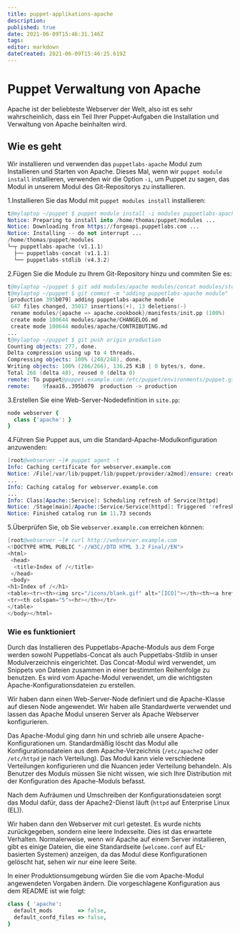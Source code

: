 ```yaml
---
title: puppet-applikations-apache
description: 
published: true
date: 2021-06-09T15:46:31.146Z
tags: 
editor: markdown
dateCreated: 2021-06-09T15:46:25.619Z
---
```


# Puppet Verwaltung von Apache

Apache ist der beliebteste Webserver der Welt, also ist es sehr wahrscheinlich, dass ein Teil Ihrer Puppet-Aufgaben die Installation und Verwaltung von Apache beinhalten wird.

## Wie es geht

Wir installieren und verwenden das `puppetlabs-apache` Modul zum Installieren und Starten von Apache.
Dieses Mal, wenn wir `puppet module install` installieren, verwenden wir die Option `-i`, um Puppet zu sagen, das Modul in unserem Modul des Git-Repositorys zu installieren.

1.Installieren Sie das Modul mit `puppet modules install` installieren:

```s
t@mylaptop ~/puppet $ puppet module install -i modules puppetlabs-apache
Notice: Preparing to install into /home/thomas/puppet/modules ...
Notice: Downloading from https://forgeapi.puppetlabs.com ...
Notice: Installing -- do not interrupt ...
/home/thomas/puppet/modules
└─┬ puppetlabs-apache (v1.1.1)
  ├── puppetlabs-concat (v1.1.1)
  └── puppetlabs-stdlib (v4.3.2)
```

2.Fügen Sie die Module zu Ihrem Git-Repository hinzu und commiten Sie es:

```s
t@mylaptop ~/puppet $ git add modules/apache modules/concat modules/stdlib
t@mylaptop ~/puppet $ git commit -m "adding puppetlabs-apache module"
[production 395b079] adding puppetlabs-apache module
 647 files changed, 35017 insertions(+), 13 deletions(-)
 rename modules/{apache => apache.cookbook}/manifests/init.pp (100%)
 create mode 100644 modules/apache/CHANGELOG.md
 create mode 100644 modules/apache/CONTRIBUTING.md
...
t@mylaptop ~/puppet $ git push origin production
Counting objects: 277, done.
Delta compression using up to 4 threads.
Compressing objects: 100% (248/248), done.
Writing objects: 100% (266/266), 136.25 KiB | 0 bytes/s, done.
Total 266 (delta 48), reused 0 (delta 0)
remote: To puppet@puppet.example.com:/etc/puppet/environments/puppet.git
remote:    9faaa16..395b079  production -> production
```

3.Erstellen Sie eine Web-Server-Nodedefinition in `site.pp`:

```ruby
node webserver {
  class {'apache': }
}
```

4.Führen Sie Puppet aus, um die Standard-Apache-Modulkonfiguration anzuwenden:

```s
[root@webserver ~]# puppet agent -t
Info: Caching certificate for webserver.example.com
Notice: /File[/var/lib/puppet/lib/puppet/provider/a2mod]/ensure: created
...
Info: Caching catalog for webserver.example.com
...
Info: Class[Apache::Service]: Scheduling refresh of Service[httpd]
Notice: /Stage[main]/Apache::Service/Service[httpd]: Triggered 'refresh' from 51 events
Notice: Finished catalog run in 11.73 seconds
```

5.Überprüfen Sie, ob Sie `webserver.example.com` erreichen können:

```s
[root@webserver ~]# curl http://webserver.example.com
<!DOCTYPE HTML PUBLIC "-//W3C//DTD HTML 3.2 Final//EN">
<html>
 <head>
  <title>Index of /</title>
 </head>
 <body>
<h1>Index of /</h1>
<table><tr><th><img src="/icons/blank.gif" alt="[ICO]"></th><th><a href="?C=N;O=D">Name</a></th><th><a href="?C=M;O=A">Last modified</a></th><th><a href="?C=S;O=A">Size</a></th><th><a href="?C=D;O=A">Description</a></th></tr><tr><th colspan="5"><hr></th></tr>
<tr><th colspan="5"><hr></th></tr>
</table>
</body></html>
```

### Wie es funktioniert

Durch das Installieren des Puppetlabs-Apache-Moduls aus dem Forge werden sowohl Puppetlabs-Concat als auch Puppetlabs-Stdlib in unser Modulverzeichnis eingerichtet. Das Concat-Modul wird verwendet, um Snippets von Dateien zusammen in einer bestimmten Reihenfolge zu benutzen. Es wird vom Apache-Modul verwendet, um die wichtigsten Apache-Konfigurationsdateien zu erstellen.

Wir haben dann einen Web-Server-Node definiert und die Apache-Klasse auf diesen Node angewendet. Wir haben alle Standardwerte verwendet und lassen das Apache Modul unseren Server als Apache Webserver konfigurieren.

Das Apache-Modul ging dann hin und schrieb alle unsere Apache-Konfigurationen um. Standardmäßig löscht das Modul alle Konfigurationsdateien aus dem Apache-Verzeichnis (`/etc/apache2` oder `/etc/httpd` je nach Verteilung).
Das Modul kann viele verschiedene Verteilungen konfigurieren und die Nuancen jeder Verteilung behandeln. Als Benutzer des Moduls müssen Sie nicht wissen, wie sich Ihre Distribution mit der Konfiguration des Apache-Moduls befasst.

Nach dem Aufräumen und Umschreiben der Konfigurationsdateien sorgt das Modul dafür, dass der Apache2-Dienst läuft (`httpd` auf Enterprise Linux (EL)).

Wir haben dann den Webserver mit curl getestet. Es wurde nichts zurückgegeben, sondern eine leere Indexseite. Dies ist das erwartete Verhalten. Normalerweise, wenn wir Apache auf einem Server installieren, gibt es einige Dateien, die eine Standardseite (`welcome.conf` auf EL-basierten Systemen) anzeigen, da das Modul diese Konfigurationen gelöscht hat, sehen wir nur eine leere Seite.

In einer Produktionsumgebung würden Sie die vom Apache-Modul angewendeten Vorgaben ändern.
Die vorgeschlagene Konfiguration aus dem README ist wie folgt:

```ruby
class { 'apache':
  default_mods        => false,
  default_confd_files => false,
}
```